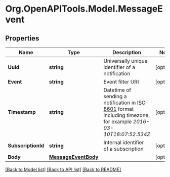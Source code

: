 
# Org.OpenAPITools.Model.MessageEvent

## Properties

Name | Type | Description | Notes
------------ | ------------- | ------------- | -------------
**Uuid** | **string** | Universally unique identifier of a notification | [optional] 
**Event** | **string** | Event filter URI | [optional] 
**Timestamp** | **string** | Datetime of sending a notification in [ISO 8601](shttps://en.wikipedia.org/wiki/ISO_8601) format including timezone, for example *2016-03-10T18:07:52.534Z* | [optional] 
**SubscriptionId** | **string** | Internal identifier of a subscription | [optional] 
**Body** | [**MessageEventBody**](MessageEventBody.md) |  | [optional] 

[[Back to Model list]](../README.md#documentation-for-models)
[[Back to API list]](../README.md#documentation-for-api-endpoints)
[[Back to README]](../README.md)

